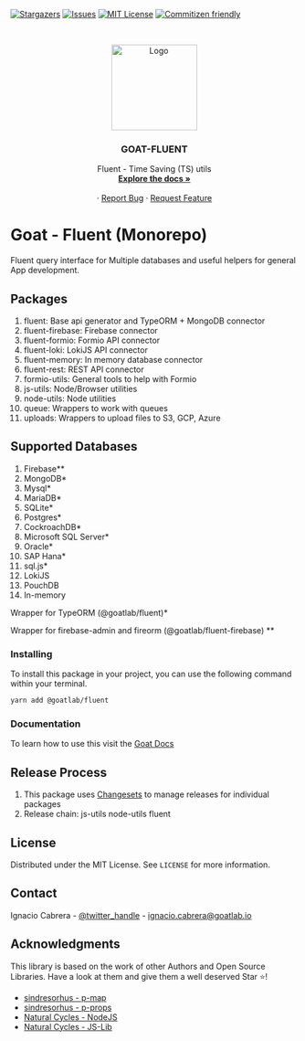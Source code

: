 <!-- PROJECT SHIELDS -->

[![Stargazers][stars-shield]][stars-url]
[![Issues][issues-shield]][issues-url]
[![MIT License][license-shield]][license-url]
[![Commitizen friendly](https://img.shields.io/badge/commitizen-friendly-brightgreen.svg)](http://commitizen.github.io/cz-cli/)

<!-- PROJECT LOGO -->
<br />
<p align="center">
  <a href="https://github.com/github_username/repo">
       <img src="https://docs.goatlab.io/logo.png" alt="Logo" width="150" height="150">
  </a>

  <h3 align="center">GOAT-FLUENT</h3>

  <p align="center">
    Fluent - Time Saving (TS) utils
    <br />
    <a href="https://docs.goatlab.io/#/0.7.x/fluent/fluent"><strong>Explore the docs »</strong></a>
    <br />
    <br />
    ·
    <a href="https://github.com/goat-io/fluent/issues">Report Bug</a>
    ·
    <a href="https://github.com/goat-io/fluent/issues">Request Feature</a>
  </p>
</p>

# Goat - Fluent (Monorepo)

Fluent query interface for Multiple databases and useful helpers for general App development.

## Packages

1. fluent: Base api generator and TypeORM + MongoDB connector
2. fluent-firebase: Firebase connector
3. fluent-formio: Formio API connector
4. fluent-loki: LokiJS API connector
5. fluent-memory: In memory database connector
6. fluent-rest: REST API connector
7. formio-utils: General tools to help with Formio
8. js-utils: Node/Browser utilities
9. node-utils: Node utilities
10. queue: Wrappers to work with queues
11. uploads: Wrappers to upload files to S3, GCP, Azure

## Supported Databases

1. Firebase\*\*
2. MongoDB\*
3. Mysql\*
4. MariaDB\*
5. SQLite\*
6. Postgres\*
7. CockroachDB\*
8. Microsoft SQL Server\*
9. Oracle\*
10. SAP Hana\*
11. sql.js\*
12. LokiJS
13. PouchDB
14. In-memory

Wrapper for TypeORM (@goatlab/fluent)\*

Wrapper for firebase-admin and fireorm (@goatlab/fluent-firebase) \*\*

### Installing

To install this package in your project, you can use the following command within your terminal.

```bash
yarn add @goatlab/fluent
```

### Documentation

To learn how to use this visit the [Goat Docs](https://docs.goatlab.io/#/0.7.x/fluent/fluent)

## Release Process

1. This package uses [Changesets](https://github.com/changesets/changesets) to manage releases for individual packages
2. Release chain:
   js-utils
   node-utils fluent

## License

Distributed under the MIT License. See `LICENSE` for more information.

<!-- CONTACT -->

## Contact

Ignacio Cabrera - [@twitter_handle](https://twitter.com/cabrerabywaters) - ignacio.cabrera@goatlab.io

<!-- ACKNOWLEDGEMENTS -->

<!-- ACKNOWLEDGMENTS -->
## Acknowledgments

This library is based on the work of other Authors and Open Source Libraries. Have a look at them and give them a well deserved Star ⭐!

* [sindresorhus - p-map](https://github.com/sindresorhus/p-map)
* [sindresorhus - p-props](https://github.com/sindresorhus/p-props)
* [Natural Cycles - NodeJS](https://github.com/NaturalCycles/nodejs-lib)
* [Natural Cycles - JS-Lib](https://github.com/NaturalCycles/js-lib)

<!-- MARKDOWN LINKS & IMAGES -->
<!-- https://www.markdownguide.org/basic-syntax/#reference-style-links -->

[contributors-url]: https://github.com/goat-io/fluent/graphs/contributors
[forks-url]: https://github.com/goat-io/fluent/network/members
[stars-shield]: https://img.shields.io/github/stars/goat-io/fluent?style=flat-square
[stars-url]: https://github.com/goat-io/fluent/stargazers
[issues-shield]: https://img.shields.io/github/issues/goat-io/fluent?style=flat-square
[issues-url]: https://github.com/goat-io/fluent/issues
[license-shield]: https://img.shields.io/github/license/goat-io/fluent?style=flat-square
[license-url]: https://github.com/goat-io/fluent/blob/master/LICENSE.txt
[linkedin-shield]: https://img.shields.io/badge/-LinkedIn-black.svg?style=flat-square&logo=linkedin&colorB=555
[linkedin-url]: https://linkedin.com/in/othneildrew
[product-screenshot]: images/screenshot.png
